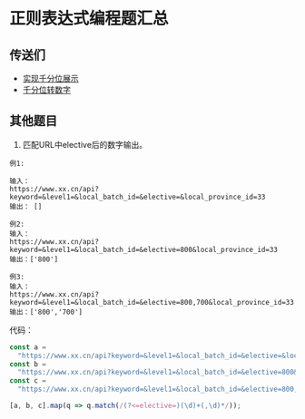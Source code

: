 # 正则表达式编程题汇总

## 传送们

- [实现千分位展示](./moneyFormat.md)
- [千分位转数字](numFormat)

## 其他题目

1. 匹配URL中elective后的数字输出。

```
例1:

输入：
https://www.xx.cn/api?keyword=&level1=&local_batch_id=&elective=&local_province_id=33
输出： []

例2:
输入：
https://www.xx.cn/api?keyword=&level1=&local_batch_id=&elective=800&local_province_id=33
输出：['800']

例3:
输入：
https://www.xx.cn/api?keyword=&level1=&local_batch_id=&elective=800,700&local_province_id=33
输出：['800','700']
```

代码：

```js
const a =
  "https://www.xx.cn/api?keyword=&level1=&local_batch_id=&elective=&local_province_id=33";
const b =
  "https://www.xx.cn/api?keyword=&level1=&local_batch_id=&elective=800&local_province_id=33";
const c =
  "https://www.xx.cn/api?keyword=&level1=&local_batch_id=&elective=800,700&local_province_id=33";

[a, b, c].map(q => q.match(/(?<=elective=)(\d)+(,\d)*/));

```
